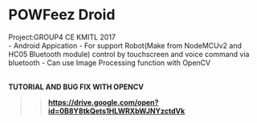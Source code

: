 <H1>POWFeez Droid</H1>
Project:GROUP4 CE KMITL 2017<br>
- Android Appication
- For support Robot(Make from NodeMCUv2 and HC05 Bluetooth module) control by touchscreen and voice command via bluetooth
- Can use Image Processing function with OpenCV

<br>
<br>


<B>TUTORIAL AND BUG FIX WITH OPENCV<B><br>
>>https://drive.google.com/open?id=0B8Y8tkQets1HLWRXbWJNYzctdVk<br>
